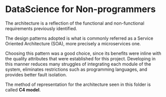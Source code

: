 # DataScience for Non-programmers
The architecture is a reflection of the functional and non-functional requirements previously identified.

The design patterns adopted is what is commonly referred as a Service Oriented Architecture (SOA), more precisely a microservices one.

Choosing this pattern was a good choice, since its benefits were inline with the quality attributes that were established for this project.
Developing in this manner reduces many struggles of integrating each module of the system, eliminates restrictions such as programming languages, and provides better fault isolation.

The method of representation for the architecture seen in this folder is called **C4 model**. 